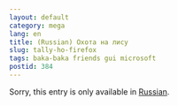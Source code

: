 ```yaml
---
layout: default
category: mega
lang: en
title: (Russian) Охота на лису
slug: tally-ho-firefox
tags: baka-baka friends gui microsoft 
postid: 384
---
```

<p>Sorry, this entry is only available in <a href="http://mega.genn.org/export/getposts.php">Russian</a>.</p>